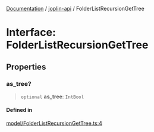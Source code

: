 [Documentation](../../packages.md) / [joplin-api](../index.md) / FolderListRecursionGetTree

# Interface: FolderListRecursionGetTree

## Properties

### as_tree?

> `optional` **as_tree**: `IntBool`

#### Defined in

[model/FolderListRecursionGetTree.ts:4](https://github.com/rxliuli/joplin-utils/blob/a3a4c55f9104da0aa8b36da1259d082b810b3d68/packages/joplin-api/src/model/FolderListRecursionGetTree.ts#L4)
